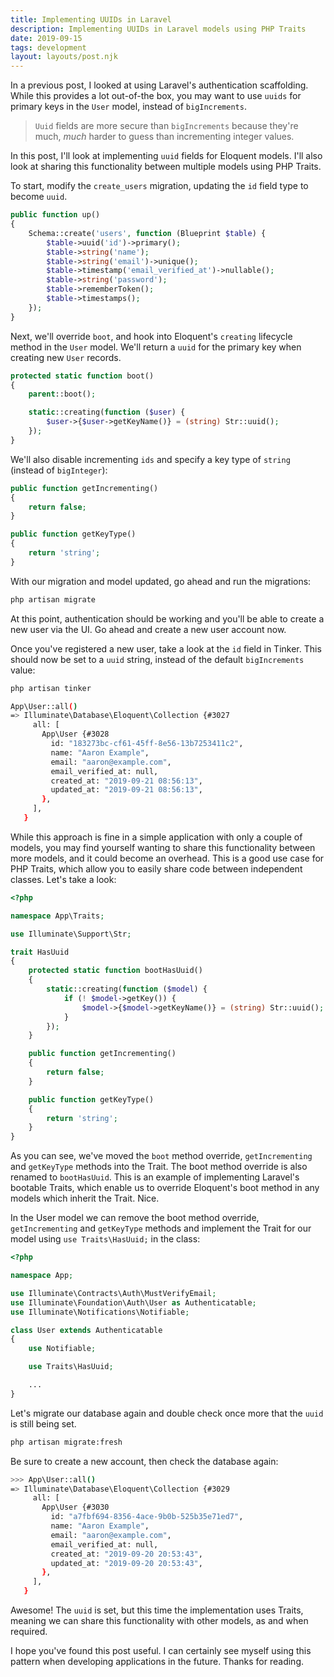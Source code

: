 ```yaml
---
title: Implementing UUIDs in Laravel
description: Implementing UUIDs in Laravel models using PHP Traits
date: 2019-09-15
tags: development
layout: layouts/post.njk
---
```


In a previous post, I looked at using Laravel's authentication scaffolding. While this provides a lot out-of-the box, you may want to use `uuids` for primary keys in the `User` model, instead of `bigIncrements`.

> `Uuid` fields are more secure than `bigIncrements` because they're much, *much* harder to guess than incrementing integer values.

In this post, I'll look at implementing `uuid` fields for Eloquent models. I'll also look at sharing this functionality between multiple models using PHP Traits.

To start, modify the `create_users` migration, updating the `id` field type to become `uuid`.

``` php
public function up()
{
    Schema::create('users', function (Blueprint $table) {
        $table->uuid('id')->primary();
        $table->string('name');
        $table->string('email')->unique();
        $table->timestamp('email_verified_at')->nullable();
        $table->string('password');
        $table->rememberToken();
        $table->timestamps();
    });
}
```

Next, we'll override `boot`, and hook into Eloquent's `creating` lifecycle method in the `User` model. We'll return a `uuid` for the primary key when creating new `User` records. 

``` php
protected static function boot()
{
    parent::boot();

    static::creating(function ($user) {
        $user->{$user->getKeyName()} = (string) Str::uuid();
    });
}
```

We'll also disable incrementing `ids` and specify a key type of `string` (instead of `bigInteger`):

``` php
public function getIncrementing()
{
    return false;
}

public function getKeyType()
{
    return 'string';
}
```

With our migration and model updated, go ahead and run the migrations:

``` bash
php artisan migrate
```

At this point, authentication should be working and you'll be able to create a new user via the UI. Go ahead and create a new user account now.

Once you've registered a new user, take a look at the `id` field in Tinker. This should now be set to a `uuid` string, instead of the default `bigIncrements` value:

``` bash
php artisan tinker

App\User::all()
=> Illuminate\Database\Eloquent\Collection {#3027
     all: [
       App\User {#3028
         id: "183273bc-cf61-45ff-8e56-13b7253411c2",
         name: "Aaron Example",
         email: "aaron@example.com",
         email_verified_at: null,
         created_at: "2019-09-21 08:56:13",
         updated_at: "2019-09-21 08:56:13",
       },
     ],
   }
```

While this approach is fine in a simple application with only a couple of models, you may find yourself wanting to share this functionality between more models, and it could become an overhead. This is a good use case for PHP Traits, which allow you to easily share code between independent classes. Let's take a look:

``` php
<?php

namespace App\Traits;

use Illuminate\Support\Str;

trait HasUuid
{
    protected static function bootHasUuid()
    {
        static::creating(function ($model) {
            if (! $model->getKey()) {
                $model->{$model->getKeyName()} = (string) Str::uuid();
            }
        });
    }

    public function getIncrementing()
    {
        return false;
    }

    public function getKeyType()
    {
        return 'string';
    }
}
```

As you can see, we've moved the `boot` method override, `getIncrementing` and `getKeyType` methods into the Trait. The boot method override is also renamed to `bootHasUuid`. This is an example of implementing Laravel's bootable Traits, which enable us to override Eloquent's boot method in any models which inherit the Trait. Nice.

In the User model we can remove the boot method override, `getIncrementing` and `getKeyType` methods and implement the Trait for our model using `use Traits\HasUuid;` in the class:

``` php
<?php

namespace App;

use Illuminate\Contracts\Auth\MustVerifyEmail;
use Illuminate\Foundation\Auth\User as Authenticatable;
use Illuminate\Notifications\Notifiable;

class User extends Authenticatable
{
    use Notifiable;

    use Traits\HasUuid;

    ...
}
```

Let's migrate our database again and double check once more that the `uuid` is still being set.

``` bash
php artisan migrate:fresh
```

Be sure to create a new account, then check the database again:

``` bash
>>> App\User::all()
=> Illuminate\Database\Eloquent\Collection {#3029
     all: [
       App\User {#3030
         id: "a7fbf694-8356-4ace-9b0b-525b35e71ed7",
         name: "Aaron Example",
         email: "aaron@example.com",
         email_verified_at: null,
         created_at: "2019-09-20 20:53:43",
         updated_at: "2019-09-20 20:53:43",
       },
     ],
   }
```

Awesome! The `uuid` is set, but this time the implementation uses Traits, meaning we can share this functionality with other models, as and when required. 

I hope you've found this post useful. I can certainly see myself using this pattern when developing applications in the future. Thanks for reading.
